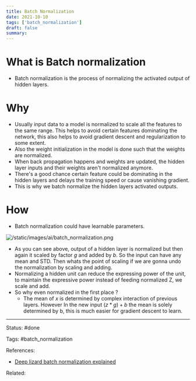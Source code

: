 ```yaml
---
title: Batch Normalization
date: 2021-10-10
tags: ['batch_normalization']
draft: false
summary: 
---
```

# What is Batch normalization 
- Batch normalization is the process of normalizing the activated output of hidden layers. 


# Why 
- Usually input data to a model is normalized to scale all the features to the same range. This helps to avoid certain features dominating the network, this also helps to avoid gradient descent and regularization to some extent. 
- Also the weight initialization in the model is done such that the weights are normalized. 
- When back propagation happens and weights are updated, the hidden layer inputs and their weights aren't normalized anymore. 
- There's a good chance certain feature could be dominating in the hidden layers and delays the training speed or cause vanishing gradient.
- This is why we batch normalize the hidden layers activated outputs. 


# How
- Batch normalization could have learnable parameters. 
	
	
![/static/images/ai/batch_normalization.png](/static/images/ai/batch_normalization.png)


- As you can see above, output of a hidden layer is normalized but then again it scaled by factor $g$ and added by $b$. So the input can have any mean and STD. Then whats the point of scaling if we are gonna undo the normalization by scaling and adding. 
- Normalizing a hidden unit can reduce the expressing power of the unit, to maintain the expressive power instead of feeding normalized Z, we scale and add. 
- So why even normalized in the first place ?
	- The mean of $x$ is determined by complex interaction of previous layers. However In the new input $(z*g)+b$ the mean is solely determined by b, this is much easier for gradient descent to learn.  

---
Status: #done

Tags: 
#batch_normalization

References: 
- [Deep lizard batch normalization explained](https://deeplizard.com/learn/video/dXB-KQYkzNU)


Related:

